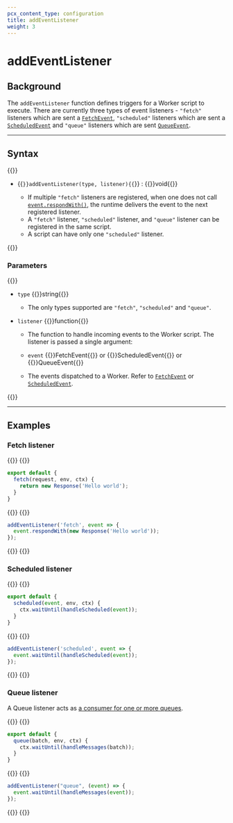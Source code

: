 ```yaml
---
pcx_content_type: configuration
title: addEventListener
weight: 3
---
```


# addEventListener

## Background

The `addEventListener` function defines triggers for a Worker script to execute. There are currently three types of event listeners - `"fetch"` listeners which are sent a [`FetchEvent`](/workers/runtime-apis/fetch-event/), `"scheduled"` listeners which are sent a [`ScheduledEvent`](/workers/runtime-apis/scheduled-event/) and `"queue"` listeners which are sent [`QueueEvent`](/queues/platform/javascript-apis/).

---

## Syntax

{{<definitions>}}

- {{<code>}}addEventListener(type, listener){{</code>}} : {{<type>}}void{{</type>}}

  - If multiple `"fetch"` listeners are registered, when one does not call [`event.respondWith()`](/workers/runtime-apis/fetch-event/#respondwith), the runtime delivers the event to the next registered listener.
  - A `"fetch"` listener, `"scheduled"` listener, and `"queue"` listener can be registered in the same script.
  - A script can have only one `"scheduled"` listener.

{{</definitions>}}

### Parameters

{{<definitions>}}

- `type` {{<type>}}string{{</type>}}

  - The only types supported are `"fetch"`, `"scheduled"` and `"queue"`.

- `listener` {{<type>}}function{{</type>}}

  - The function to handle incoming events to the Worker script. The listener is passed a single argument:

  - `event` {{<type>}}FetchEvent{{</type>}} or {{<type>}}ScheduledEvent{{</type>}} or {{<type>}}QueueEvent{{</type>}}

  - The events dispatched to a Worker. Refer to [`FetchEvent`](/workers/runtime-apis/fetch-event/) or [`ScheduledEvent`](/workers/runtime-apis/scheduled-event/).

{{</definitions>}}

---

## Examples

### Fetch listener

{{<tabs labels="ES Modules | Service Worker">}}
{{<tab label="ES Modules" default="true">}}

```js
export default {
  fetch(request, env, ctx) {
    return new Response('Hello world');
  }
}
```

{{</tab>}}
{{<tab label="Service Worker">}}

```js
addEventListener('fetch', event => {
  event.respondWith(new Response('Hello world'));
});
```

{{</tab>}}
{{</tabs>}}

### Scheduled listener

{{<tabs labels="ES Modules | Service Worker">}}
{{<tab label="ES Modules" default="true">}}

```js
export default {
  scheduled(event, env, ctx) {
    ctx.waitUntil(handleScheduled(event));
  }
}
```

{{</tab>}}
{{<tab label="Service Worker">}}

```js
addEventListener('scheduled', event => {
  event.waitUntil(handleScheduled(event));
});
```

{{</tab>}}
{{</tabs>}}

### Queue listener

A Queue listener acts as [a consumer for one or more queues](/queues/platform/javascript-apis/#consumer).

{{<tabs labels="ES Modules | Service Worker">}}
{{<tab label="ES Modules" default="true">}}

```js
export default {
  queue(batch, env, ctx) {
    ctx.waitUntil(handleMessages(batch));
  }
}
```

{{</tab>}}
{{<tab label="Service Worker">}}

```js
addEventListener("queue", (event) => {
  event.waitUntil(handleMessages(event));
});
```

{{</tab>}}
{{</tabs>}}



